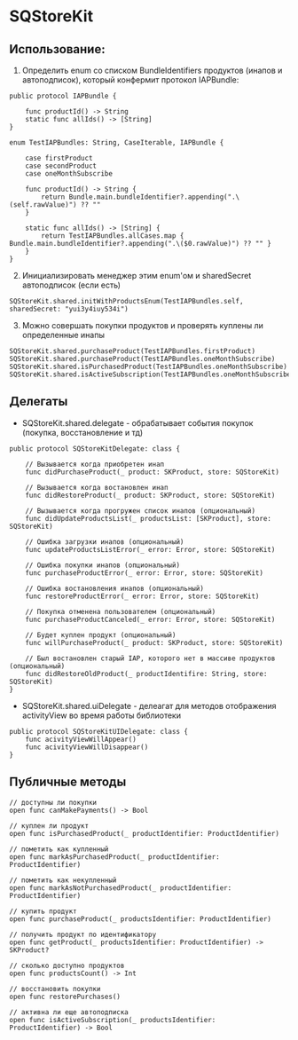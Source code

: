 # SQStoreKit


## Использование:

1. Определить enum со списком BundleIdentifiers продуктов (инапов и автоподписок), который конфермит протокол IAPBundle:
```
public protocol IAPBundle {
    
    func productId() -> String
    static func allIds() -> [String]
}

enum TestIAPBundles: String, CaseIterable, IAPBundle {

    case firstProduct
    case secondProduct
    case oneMonthSubscribe

    func productId() -> String {
        return Bundle.main.bundleIdentifier?.appending(".\(self.rawValue)") ?? ""
    }

    static func allIds() -> [String] {
        return TestIAPBundles.allCases.map { Bundle.main.bundleIdentifier?.appending(".\($0.rawValue)") ?? "" }
    }
}
```
2. Инициализировать менеджер этим enum'ом и sharedSecret автоподписок (если есть)
```
SQStoreKit.shared.initWithProductsEnum(TestIAPBundles.self, sharedSecret: "yui3y4iuy534i")
```
3. Можно совершать покупки продуктов и проверять куплены ли определенные инапы
```
SQStoreKit.shared.purchaseProduct(TestIAPBundles.firstProduct)
SQStoreKit.shared.purchaseProduct(TestIAPBundles.oneMonthSubscribe)
SQStoreKit.shared.isPurchasedProduct(TestIAPBundles.oneMonthSubscribe)
SQStoreKit.shared.isActiveSubscription(TestIAPBundles.oneMonthSubscribe)
```
## Делегаты

- SQStoreKit.shared.delegate - обрабатывает события покупок (покупка, восстановление и тд)
```
public protocol SQStoreKitDelegate: class {

    // Вызывается когда приобретен инап
    func didPurchaseProduct(_ product: SKProduct, store: SQStoreKit)

    // Вызывается когда востановлен инап
    func didRestoreProduct(_ product: SKProduct, store: SQStoreKit)

    // Вызывается когда прогружен список инапов (опциональный)
    func didUpdateProductsList(_ productsList: [SKProduct], store: SQStoreKit)

    // Ошибка загрузки инапов (опциональный)
    func updateProductsListError(_ error: Error, store: SQStoreKit)
    
    // Ошибка покупки инапов (опциональный)
    func purchaseProductError(_ error: Error, store: SQStoreKit)

    // Ошибка востановления инапов (опциональный)
    func restoreProductError(_ error: Error, store: SQStoreKit)

    // Покупка отменена пользователем (опциональный)
    func purchaseProductCanceled(_ error: Error, store: SQStoreKit)

    // Будет куплен продукт (опциональный)
    func willPurchaseProduct(_ product: SKProduct, store: SQStoreKit)

    // Был востановлен старый IAP, которого нет в массиве продуктов (опциональный)
    func didRestoreOldProduct(_ productIdentifire: String, store: SQStoreKit)
}
```

- SQStoreKit.shared.uiDelegate - делеагат для методов отображения activityView во время работы библиотеки
```
public protocol SQStoreKitUIDelegate: class {
    func acivityViewWillAppear()
    func acivityViewWillDisappear()
}
```

## Публичные методы
```
// доступны ли покупки
open func canMakePayments() -> Bool 

// куплен ли продукт
open func isPurchasedProduct(_ productIdentifier: ProductIdentifier)

// пометить как купленный
open func markAsPurchasedProduct(_ productIdentifier: ProductIdentifier)

// пометить как некупленный
open func markAsNotPurchasedProduct(_ productIdentifier: ProductIdentifier) 

// купить продукт
open func purchaseProduct(_ productsIdentifier: ProductIdentifier) 

// получить продукт по идентификатору
open func getProduct(_ productsIdentifier: ProductIdentifier) -> SKProduct? 

// сколько доступно продуктов
open func productsCount() -> Int 

// восстановить покупки
open func restorePurchases() 

// активна ли еще автоподписка
open func isActiveSubscription(_ productsIdentifier: ProductIdentifier) -> Bool
```


